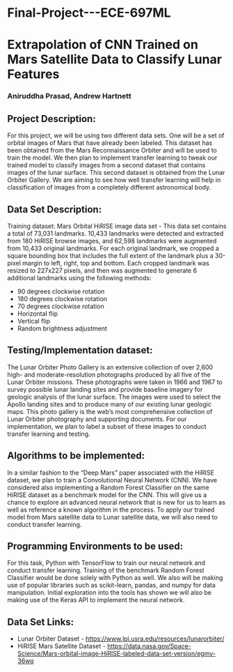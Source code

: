 # Final-Project---ECE-697ML

# Extrapolation of CNN Trained on Mars Satellite Data to Classify Lunar Features
### Aniruddha Prasad, Andrew Hartnett

## Project Description:
For this project, we will be using two different data sets. One will be a set of orbital images of Mars that have already been labeled. This dataset has been obtained from the Mars Reconnaissance Orbiter and will be used to train the model. We then plan to implement transfer learning to tweak our trained model to classify images from a second dataset that contains images of the lunar surface. This second dataset is obtained from the Lunar Orbiter Gallery.
We are aiming to see how well transfer learning will help in classification of images from a completely different astronomical body.

## Data Set Description:
Training dataset: Mars Orbital HiRISE image data set - This data set contains a total of 73,031 landmarks. 10,433 landmarks were detected and extracted from 180 HiRISE browse images, and 62,598 landmarks were augmented from 10,433 original landmarks. For each original landmark, we cropped a square bounding box that includes the full extent of the landmark plus a 30-pixel margin to left, right, top and bottom. Each cropped landmark was resized to 227x227 pixels, and then was augmented to generate 6 additional landmarks using the following methods:
- 90 degrees clockwise rotation
- 180 degrees clockwise rotation
- 70 degrees clockwise rotation
- Horizontal flip 
- Vertical flip 
- Random brightness adjustment

## Testing/Implementation dataset: 
The Lunar Orbiter Photo Gallery is an extensive collection of over 2,600 high- and moderate-resolution photographs produced by all five of the Lunar Orbiter missions. These photographs were taken in 1966 and 1967 to survey possible lunar landing sites and provide baseline imagery for geologic analysis of the lunar surface. The images were used to select the Apollo landing sites and to produce many of our existing lunar geologic maps. This photo gallery is the web’s most comprehensive collection of Lunar Orbiter photography and supporting documents. For our implementation, we plan to label a subset of these images to conduct transfer learning and testing.

## Algorithms to be implemented:
In a similar fashion to the “Deep Mars” paper associated with the HiRISE dataset, we plan to train a Convolutional Neural Network (CNN). We have considered also implementing a Random Forest Classifier on the same HiRISE dataset as a benchmark model for the CNN. This will give us a chance to explore an advanced neural network that is new for us to learn as well as reference a known algorithm in the process. To apply our trained model from Mars satellite data to Lunar satellite data, we will also need to conduct transfer learning.

## Programming Environments to be used:
For this task, Python with TensorFlow to train our neural network and conduct transfer learning. Training of the benchmark Random Forest Classifier would be done solely with Python as well. We also will be making use of popular libraries such as scikit-learn, pandas, and numpy for data manipulation. Initial exploration into the tools has shown we will also be making use of the Keras API to implement the neural network.

## Data Set Links:

- Lunar Orbiter Dataset - https://www.lpi.usra.edu/resources/lunarorbiter/
- HiRISE Mars Satellite Dataset - https://data.nasa.gov/Space-Science/Mars-orbital-image-HiRISE-labeled-data-set-version/egmv-36wq
